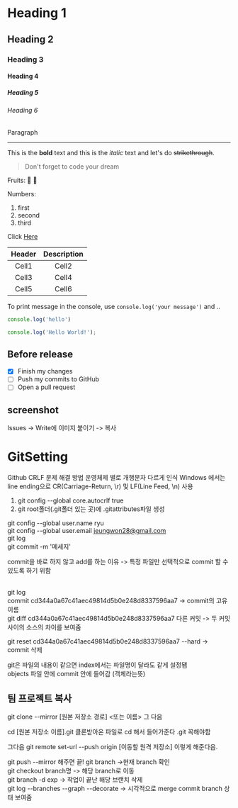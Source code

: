 <!-- Heading -->
# Heading 1
## Heading 2
### Heading 3
#### Heading 4
##### Heading 5
###### Heading 6
Paragraph

<!-- Line -->
___

<!-- Text attributes -->
This is the **bold** text and this is the *italic* text and let's do ~~strikethrough~~.

<!-- Quote -->
> Don't forget to code your dream 

<!-- Bullet list -->
Fruits:
🍎
🍋

<!-- Numbered list -->
Numbers:
1. first
2. second
3. third

<!-- Link -->
Click [Here]()


<!-- Table -->
|Header|Description|
|:--:|:--:|
|Cell1|Cell2|
|Cell3|Cell4|
|Cell5|Cell6|

<!-- Code -->
To print message in the console, use `console.log('your message')` and ..

```ts
console.log('hello')
```

```ts
console.log('Hello World!');
```

## Before release
- [x] Finish my changes
- [ ] Push my commits to GitHub
- [ ] Open a pull request

## screenshot
Issues -> Write에 이미지 붙이기 -> 복사

# GitSetting
Github CRLF 문제 해결 방법
운영체제 별로 개행문자 다르게 인식
Windows 에서는 line ending으로 CR(Carriage-Return, \r) 및 LF(Line Feed, \n) 사용

1. git config --global core.autocrlf true
2. git root폴더(.git폴더 있는 곳)에 .gitattributes파일 생성

git config --global user.name ryu </br>
git config --global user.email jeungwon28@gmail.com </br>
git log </br>
git commit -m '메세지' </br>

commit을 바로 하지 않고 add를 하는 이유 -> 특정 파일만 선택적으로 commit 할 수 있도록 하기 위함 </br></br>

git log </br>
commit cd344a0a67c41aec49814d5b0e248d8337596aa7 -> commit의 고유 이름 </br>
git diff cd344a0a67c41aec49814d5b0e248d8337596aa7 다른 커밋 -> 두 커밋 사이의 소스의 차이를 보여줌 </br>

git reset cd344a0a67c41aec49814d5b0e248d8337596aa7 --hard -> commit 삭제 </br>

git은 파일의 내용이 같으면 index에서는 파일명이 달라도 같게 설정됌  </br>
objects 파일 안에 commit 안에 들어감 (객체라는뜻) </br>


## 팀 프로젝트 복사
git clone --mirror [원본 저장소 경로] <또는 이름> 
그 다음

cd [원본 저장소 이름].git
클론받아온 파일로 cd 해서 들어가준다 .git 꼭해야함

그다음
git remote set-url --push origin [이동할 원격 저장소]
이렇게 해준다음.

git push --mirror
해주면 끝!
git branch ->현재 branch 확인 </br>
git checkout branch명 -> 해당 branch로 이동 </br>
git branch -d exp -> 작업이 끝난 해당 브랜치 삭제 </br>
git log --branches --graph --decorate -> 시각적으로 merge commit branch 상태 보여줌 </br>
